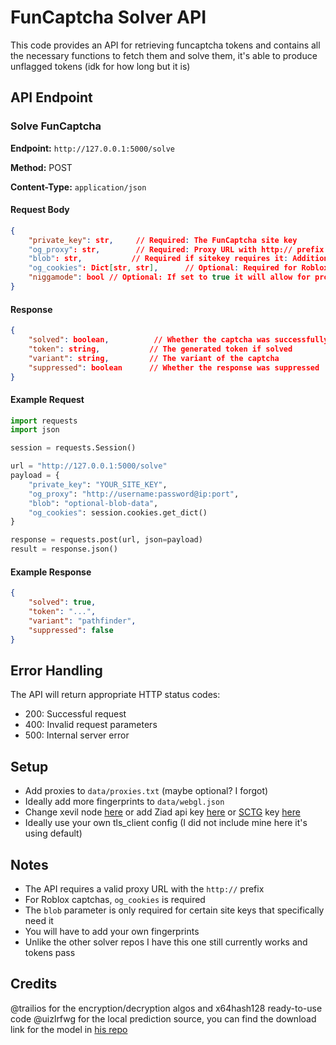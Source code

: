 # FunCaptcha Solver API

This code provides an API for retrieving funcaptcha tokens and contains all the necessary functions to fetch them and solve them, it's able to produce unflagged tokens (idk for how long but it is)

## API Endpoint

### Solve FunCaptcha

**Endpoint:** `http://127.0.0.1:5000/solve`

**Method:** POST

**Content-Type:** `application/json`

#### Request Body

```json
{
    "private_key": str,     // Required: The FunCaptcha site key
    "og_proxy": str,        // Required: Proxy URL with http:// prefix
    "blob": str,           // Required if sitekey requires it: Additional blob data
    "og_cookies": Dict[str, str],      // Optional: Required for Roblox, dictionary of cookies
    "niggamode": bool // Optional: If set to true it will allow for proxyless task
}
```

#### Response

```json
{
    "solved": boolean,          // Whether the captcha was successfully solved
    "token": string,           // The generated token if solved
    "variant": string,         // The variant of the captcha
    "suppressed": boolean      // Whether the response was suppressed
}
```

#### Example Request

```python
import requests
import json

session = requests.Session()

url = "http://127.0.0.1:5000/solve"
payload = {
    "private_key": "YOUR_SITE_KEY",
    "og_proxy": "http://username:password@ip:port",
    "blob": "optional-blob-data",
    "og_cookies": session.cookies.get_dict()
}

response = requests.post(url, json=payload)
result = response.json()
```

#### Example Response

```json
{
    "solved": true,
    "token": "...",
    "variant": "pathfinder",
    "suppressed": false
}
```

## Error Handling

The API will return appropriate HTTP status codes:

- 200: Successful request
- 400: Invalid request parameters
- 500: Internal server error

## Setup
- Add proxies to `data/proxies.txt` (maybe optional? I forgot)
- Ideally add more fingerprints to `data/webgl.json`
- Change xevil node [here](https://github.com/BoarIncorporated/FuncapSolver/blob/9f6c073395ea72c5de16a4b68ef139a15181aaa9/helpers/classification.py#L20) or add Ziad api key [here](https://github.com/BoarIncorporated/FuncapSolver/blob/9f6c073395ea72c5de16a4b68ef139a15181aaa9/helpers/classification.py#L26) or [SCTG](https://t.me/Xevil_check_bot) key [here](https://github.com/BoarIncorporated/FuncapSolver/blob/9f6c073395ea72c5de16a4b68ef139a15181aaa9/helpers/classification.py#L28)
- Ideally use your own tls_client config (I did not include mine here it's using default)

## Notes

- The API requires a valid proxy URL with the `http://` prefix
- For Roblox captchas, `og_cookies` is required
- The `blob` parameter is only required for certain site keys that specifically need it
- You will have to add your own fingerprints
- Unlike the other solver repos I have this one still currently works and tokens pass

## Credits
@trailios for the encryption/decryption algos and x64hash128 ready-to-use code
@uizlrfwg for the local prediction source, you can find the download link for the model in [his repo](https://github.com/uizlrfwg/fun-process_image)
